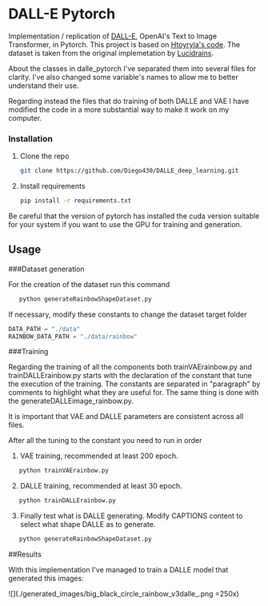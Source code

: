 # DALL-E Pytorch

Implementation / replication of <a href="https://openai.com/blog/dall-e/">DALL-E</a>, OpenAI's Text to Image Transformer, in Pytorch.
This project is based on <a href="https://github.com/htoyryla/DALLE-pytorch">Htoyryla's code</a>.
The dataset is taken from the original implemetation by <a href="https://github.com/lucidrains/dalle-pytorch">Lucidrains</a>.

About the classes in dalle_pytorch I've separated them into several files for clarity.
I've also changed some variable's names to allow me to better understand their use.

Regarding instead the files that do training of both DALLE and VAE 
I have modified the code in a more substantial way to make it work on my computer.

### Installation

1. Clone the repo
   ```sh
   git clone https://github.com/Diego430/DALLE_deep_learning.git
   ```
2. Install requirements
   ```sh
   pip install -r requirements.txt
   ```

Be careful that the version of pytorch has installed the cuda version
suitable for your system if you want to use the GPU for training and generation.

## Usage

###Dataset generation

For the creation of the dataset run this command
```sh
   python generateRainbowShapeDataset.py
```

If necessary, modify these constants to change the dataset target folder

```python
DATA_PATH = "./data" 
RAINBOW_DATA_PATH = "./data/rainbow"
```

###Training

Regarding the training of all the components both trainVAErainbow.py and trainDALLErainbow.py 
starts with the declaration of the constant that tune the execution of the training.
The constants are separated in "paragraph" by comments to highlight what they are useful for.
The same thing is done with the generateDALLEimage_rainbow.py.

It is important that VAE and DALLE parameters are consistent across all files.

After all the tuning to the constant you need to run in order
1. VAE training, recommended at least 200 epoch.
```sh
   python trainVAErainbow.py
```

2. DALLE training, recommended at least 30 epoch.
```sh
   python trainDALLErainbow.py
```

3. Finally test what is DALLE generating.
Modify CAPTIONS content to select what shape DALLE as to generate. 
```sh
   python generateRainbowShapeDataset.py
```

##Results

With this implementation I've managed to train a DALLE model that generated this images:

![](./generated_images/big_black_circle_rainbow_v3dalle_.png =250x)